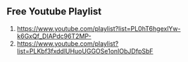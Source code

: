 ## Free Youtube Playlist

1. https://www.youtube.com/playlist?list=PL0hT6hgexlYw-k6GxQf_DIAPdc96T2MP-
2. https://www.youtube.com/playlist?list=PLKbf3fxddlUHuoUGGOSe1onIObJDfpSbF

